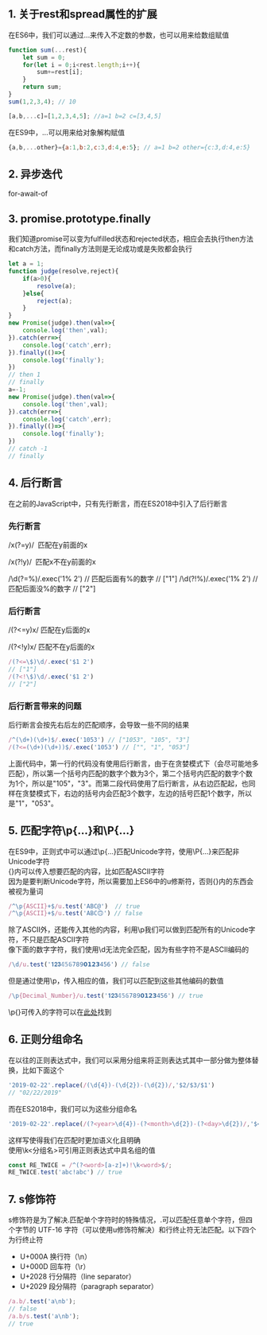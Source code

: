 ## 1. 关于rest和spread属性的扩展  
在ES6中，我们可以通过...来传入不定数的参数，也可以用来给数组赋值
```javascript
function sum(...rest){
    let sum = 0;
    for(let i = 0;i<rest.length;i++){
        sum+=rest[i];
    }
    return sum;
}
sum(1,2,3,4); // 10

[a,b,...c]=[1,2,3,4,5]; //a=1 b=2 c=[3,4,5]
```
在ES9中，...可以用来给对象解构赋值
```javascript
{a,b,...other}={a:1,b:2,c:3,d:4,e:5}; // a=1 b=2 other={c:3,d:4,e:5}
```

## 2. 异步迭代
for-await-of

## 3. promise.prototype.finally  
我们知道promise可以变为fulfilled状态和rejected状态，相应会去执行then方法和catch方法，而finally方法则是无论成功或是失败都会执行
```javascript
let a = 1;
function judge(resolve,reject){
    if(a>0){
        resolve(a);
    }else{
        reject(a);
    }
}
new Promise(judge).then(val=>{
    console.log('then',val);
}).catch(err=>{
    console.log('catch',err);
}).finally(()=>{
    console.log('finally');
})
// then 1
// finally
a=-1;
new Promise(judge).then(val=>{
    console.log('then',val);
}).catch(err=>{
    console.log('catch',err);
}).finally(()=>{
    console.log('finally');
})
// catch -1
// finally
```

## 4. 后行断言 
在之前的JavaScript中，只有先行断言，而在ES2018中引入了后行断言

### 先行断言
/x(?=y)/  匹配在y前面的x

/x(?!y)/  匹配x不在y前面的x

/\d(?=%)/.exec('1% 2') // 匹配后面有%的数字
// ["1"]
/\d(?!%)/.exec('1% 2') // 匹配后面没%的数字
// ["2"]
### 后行断言
/(?<=y)x/ 匹配在y后面的x

/(?<!y)x/ 匹配不在y后面的x
```javascript
/(?<=\$)\d/.exec('$1 2')
// ["1"]
/(?<!\$)\d/.exec('$1 2')
// ["2"]
```
### 后行断言带来的问题
后行断言会按先右后左的匹配顺序，会导致一些不同的结果
```javascript
/^(\d+)(\d+)$/.exec('1053') // ["1053", "105", "3"]
/(?<=(\d+)(\d+))$/.exec('1053') // ["", "1", "053"]
```
上面代码中，第一行的代码没有使用后行断言，由于在贪婪模式下（会尽可能地多匹配），所以第一个括号内匹配的数字个数为3个，第二个括号内匹配的数字个数为1个，所以是"105"，"3"。而第二段代码使用了后行断言，从右边匹配起，也同样在贪婪模式下，右边的括号内会匹配3个数字，左边的括号匹配1个数字，所以是"1"，"053"。

## 5. 匹配字符\p{...}和\P{...}
在ES9中，正则式中可以通过\p{...}匹配Unicode字符，使用\P{...}来匹配非Unicode字符  
{}内可以传入想要匹配的内容，比如匹配ASCII字符  
因为是要判断Unicode字符，所以需要加上ES6中的u修斯符，否则{}内的东西会被视为量词
```javascript
/^\p{ASCII}+$/u.test('ABC@')  // true
/^\p{ASCII}+$/u.test('ABC🙃') // false
```

除了ASCII外，还能传入其他的内容，利用\p我们可以做到匹配所有的Unicode字符，不只是匹配ASCII字符  
像下面的数字字符，我们使用\d无法完全匹配，因为有些字符不是ASCII编码的  
```javascript
/\d/u.test('𝟏𝟐𝟑𝟜𝟝𝟞𝟩𝟪𝟫𝟬𝟭𝟮𝟯𝟺𝟻𝟼') // false
```
但是通过使用\p，传入相应的值，我们可以匹配到这些其他编码的数值
```javascript
/\p{Decimal_Number}/u.test('𝟏𝟐𝟑𝟜𝟝𝟞𝟩𝟪𝟫𝟬𝟭𝟮𝟯𝟺𝟻𝟼') // true
```

\p{}可传入的字符可以在[此处](https://github.com/tc39/proposal-regexp-unicode-property-escapes)找到  

## 6. 正则分组命名
在以往的正则表达式中，我们可以采用分组来将正则表达式其中一部分做为整体替换，比如下面这个  
```javascript
'2019-02-22'.replace(/(\d{4})-(\d{2})-(\d{2})/,'$2/$3/$1')
// "02/22/2019"
```
而在ES2018中，我们可以为这些分组命名
```javascript
'2019-02-22'.replace(/(?<year>\d{4})-(?<month>\d{2})-(?<day>\d{2})/,'$<month>/$<day>/$<year>') // "02/22/2019"
```
这样写使得我们在匹配时更加语义化且明确  
使用\k<分组名>可引用正则表达式中具名组的值
```javascript
const RE_TWICE = /^(?<word>[a-z]+)!\k<word>$/;
RE_TWICE.test('abc!abc') // true
```

## 7. s修饰符
s修饰符是为了解决.匹配单个字符时的特殊情况，.可以匹配任意单个字符，但四个字节的 UTF-16 字符（可以使用u修饰符解决）和行终止符无法匹配。以下四个为行终止符  
- U+000A 换行符（\n）
- U+000D 回车符（\r）
- U+2028 行分隔符（line separator）
- U+2029 段分隔符（paragraph separator）
```javascript
/a.b/.test('a\nb');
// false
/a.b/s.test('a\nb');
// true
```